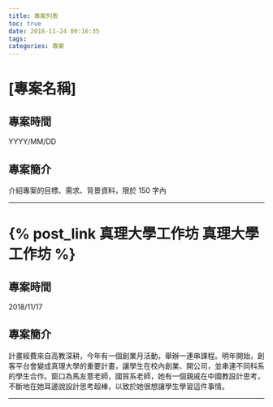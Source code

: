 ```yaml
---
title: 專案列表
toc: true
date: 2018-11-24 00:16:35
tags:
categories: 專案
---
```


<!-- ptoject template -->
# [專案名稱]

## 專案時間
YYYY/MM/DD

## 專案簡介
介紹專案的目標、需求、背景資料，限於 150 字內

-----------------------------
# {% post_link 真理大學工作坊 真理大學工作坊 %}

## 專案時間
2018/11/17

## 專案簡介
計畫經費來自高教深耕，今年有一個創業月活動，舉辦一連串課程。明年開始，創客平台會變成真理大學的重要計畫，讓學生在校內創業、開公司，並串連不同科系的學生合作。窗口為馬友薏老師，國貿系老師，她有一個親戚在中國教設計思考，不斷地在她耳邊說設計思考超棒，以致於她很想讓學生學習這件事情。

-----------------------------

